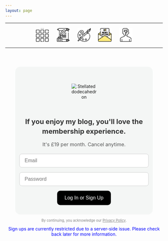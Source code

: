 ```yaml
---
layout: page
---
```


<!-- Navigation Bar -->
<div style="text-align: center;">
  <hr width="100%" size="3">
  <div class="container">
    <a href="https://ellisjalia.com"><img src="/assets/icons/menu-bw.png" style="width:43px;height:43px;margin: 0px 8px;padding:2px;"/></a>
    <a href="https://ellisjalia.com/essays"><img src="/assets/icons/quill-bw.png" style="width:43px;height:43px;margin: 0px 8px;padding:2px;"/></a>
    <a href="https://ellisjalia.com/art"><img src="/assets/icons/paint-palette-bw.png" style="width:43px;height:43px;margin: 0px 8px;padding:2px;"/></a>
    <a href="https://ellisjalia.com/newsletter"><img src="/assets/icons/newsletter.png" style="width:43px;height:43px;margin: 0px 8px;padding:2px;"/></a>
    <a href="https://ellisjalia.com/about"><img src="/assets/icons/unknown-bw.png" style="width:43px;height:43px;margin: 0px 8px;padding:2px;"/></a>
  </div>
  <hr width="100%" size="3">
</div>

<!-- Styles -->
<style>
  .form-container {
    background-color: #F4F6F6;
    padding: 30px;
    border-radius: 16px;
    max-width: 380px;
    margin: 60px auto;
    text-align: center;
    font-family: -apple-system, BlinkMacSystemFont, "Segoe UI", Roboto, "Helvetica Neue", Arial, sans-serif;
  }

  .image-wrapper {
    display: flex;
    justify-content: center;
    align-items: center;
    height: 100px;
    margin-bottom: 16px;
  }

  .form-container img.shape {
    width: 80px;
    display: inline-block;
  }

  .form-container h2 {
    margin-bottom: 8px;
    font-size: 22px;
    color: #333;
    line-height: 1.4;
  }

  .form-container p.subtext {
    font-size: 16px;
    color: #555;
    margin-bottom: 20px;
    font-weight: normal;
  }

  #login-form {
    display: flex;
    flex-direction: column;
    align-items: center;
    gap: 15px;
  }

  #login-form input {
    padding: 12px 16px;
    border-radius: 8px;
    border: 1px solid #ccc;
    width: 100%;
    font-size: 16px;
  }

  #login-form button {
    padding: 14px 24px;
    border-radius: 10px;
    border: none;
    background-color: black;
    color: white;
    font-size: 16px;
    cursor: pointer;
    transition: background-color 0.3s ease;
  }

  #login-form button:hover {
    background-color: tomato;
  }
</style>

<!-- Paywall Container -->
<div class="form-container">
  <div class="image-wrapper">
    <img class="shape" src="https://upload.wikimedia.org/wikipedia/commons/thumb/5/52/First_stellation_of_dodecahedron.svg/600px-First_stellation_of_dodecahedron.svg.png" alt="Stellated dodecahedron" />
  </div>
  <h2>If you enjoy my blog, you'll love the membership experience.</h2>
  <p class="subtext">It's £19 per month. Cancel anytime.</p>

  <!-- Login Form -->
  <form id="login-form">
    <input type="email" id="email" placeholder="Email" required />
    <input type="password" id="password" placeholder="Password" required />
    <button type="submit">Log In or Sign Up</button>
  </form>

  <!-- Stripe Paywall -->
  <div id="paywall-section" style="display: none; margin-top: 20px;">
    <p>You're logged in. Unlock premium content for £19/month.</p>
    <button id="subscribe-button">Subscribe Now</button>
  </div>

  <!-- Premium Content -->
  <div id="premium-content" style="display: none; margin-top: 20px;">
    <h3>Premium Content</h3>
    <p>Testing premium content.</p>
  </div>
</div>

<!-- Firebase + Stripe -->
<script src="https://www.gstatic.com/firebasejs/10.8.1/firebase-app.js"></script>
<script src="https://www.gstatic.com/firebasejs/10.8.1/firebase-auth.js"></script>
<script src="https://www.gstatic.com/firebasejs/10.8.1/firebase-functions.js"></script>
<script src="https://www.gstatic.com/firebasejs/10.8.1/firebase-firestore.js"></script>
<script src="https://js.stripe.com/v3/"></script>

<!-- Login + Checkout Logic -->
<script>
  const firebaseConfig = {
    apiKey: "AIzaSyDLRxkrPfPbskX2kyNgNMk4MDg-5volGTI",
    authDomain: "ellisjalia-db.firebaseapp.com",
    projectId: "ellisjalia-db",
    appId: "1:269108432993:web:93262054eb937faf789a20"
  };

  firebase.initializeApp(firebaseConfig);
  const stripe = Stripe("pk_live_51QNBnKEEjZULKoNrdlW6uTVgvy0T3pss5P07c1vFtEhLIncQtHLXcRAoT7Nea2PfdfrK3hmd1YwHE9dK1aentQdf00BB9B0YGC");

  const loginForm = document.getElementById("login-form");
  const subscribeButton = document.getElementById("subscribe-button");
  const paywallSection = document.getElementById("paywall-section");
  const premiumContent = document.getElementById("premium-content");

  const hasPaid = async (uid) => {
    const db = firebase.firestore();
    const doc = await db.collection('users').doc(uid).get();
    return doc.exists && doc.data().status === 'active';
  };

  firebase.auth().onAuthStateChanged(async (user) => {
    if (user) {
      const paid = await hasPaid(user.uid);
      loginForm.style.display = "none";
      paywallSection.style.display = paid ? "none" : "block";
      premiumContent.style.display = paid ? "block" : "none";
    } else {
      loginForm.style.display = "block";
    }
  });

  loginForm.addEventListener("submit", async (e) => {
    e.preventDefault();
    const email = document.getElementById("email").value;
    const pass = document.getElementById("password").value;

    try {
      await firebase.auth().signInWithEmailAndPassword(email, pass);
    } catch (err) {
      if (err.code === 'auth/user-not-found') {
        await firebase.auth().createUserWithEmailAndPassword(email, pass);
      } else {
        alert("Login error: " + err.message);
      }
    }
  });

  subscribeButton.addEventListener("click", async () => {
    try {
      const functions = firebase.app().functions("europe-west2");
      const createCheckout = functions.httpsCallable("createCheckoutSession");
      const result = await createCheckout();
      localStorage.setItem("postPaymentRedirect", "true");
      await stripe.redirectToCheckout({ sessionId: result.data.sessionId });
    } catch (err) {
      console.error("Stripe error:", err);
      alert("Checkout failed. Please try again.");
    }
  });

  if (window.location.href.includes("success")) {
    const user = firebase.auth().currentUser;
    if (user && localStorage.getItem("postPaymentRedirect")) {
      localStorage.removeItem("postPaymentRedirect");
      loginForm.style.display = "none";
      paywallSection.style.display = "none";
      premiumContent.style.display = "block";
    }
  }
</script>

<!-- Footer & Notice -->
<p style="font-family: -apple-system, BlinkMacSystemFont, 'Segoe UI', Roboto, 'Helvetica Neue', Arial, sans-serif; font-size: 0.7rem; color: grey; text-align: center; margin-top: -3rem;">
  By continuing, you acknowledge our <a href="https://ellisjalia.com/privacy-policy/" style="color: grey; text-decoration: underline;">Privacy Policy</a>.
</p>

<p style="text-align:center; color: blue; margin-top:0;">
  Sign ups are currently restricted due to a server-side issue. Please check back later for more information.
</p>
